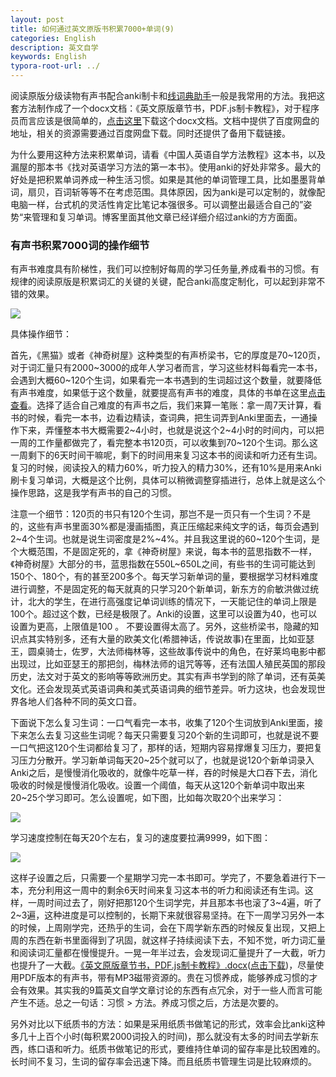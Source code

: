```yaml
---
layout: post
title: 如何通过英文原版书积累7000+单词(9)
categories: English
description: 英文自学
keywords: English
typora-root-url: ../
---
```


阅读原版分级读物有声书配合anki制卡和[线词典助手](https://chrome.google.com/webstore/detail/online-dictionary-helper/lppjdajkacanlmpbbcdkccjkdbpllajb)一般是我常用的方法。我把这套方法制作成了一个docx文档：《英文原版章节书，PDF.js制卡教程》，对于程序员而言应该是很简单的，[点击这里](https://cs-cn.top/assets/doc/英文原版章节书PDFJS制卡教程.docx)下载这个docx文档。文档中提供了百度网盘的地址，相关的资源需要通过百度网盘下载。同时还提供了备用下载链接。

为什么要用这种方法来积累单词，请看《中国人英语自学方法教程》这本书，以及漏屋的那本书《找对英语学习方法的第一本书》。使用anki的好处非常多。最大的好处是把积累单词养成一种生活习惯。如果是其他的单词管理工具，比如墨墨背单词，扇贝，百词斩等等不在考虑范围。具体原因，因为anki是可以定制的，就像配电脑一样，台式机的灵活性肯定比笔记本强很多。可以调整出最适合自己的”姿势“来管理和复习单词。博客里面其他文章已经详细介绍过anki的方方面面。

### 有声书积累7000词的操作细节

有声书难度具有阶梯性，我们可以控制好每周的学习任务量,养成看书的习惯。有规律的阅读原版是积累词汇的关键的关键，配合anki高度定制化，可以起到非常不错的效果。

<img src="https://cs-cn.top//images/posts/20210713044649.png">

具体操作细节：

首先，《黑猫》或者《神奇树屋》这种类型的有声桥梁书，它的厚度是70~120页，对于词汇量只有2000~3000的成年人学习者而言，学习这些材料每看完一本书，会遇到大概60~120个生词，如果看完一本书遇到的生词超过这个数量，就要降低有声书难度，如果低于这个数量，就要提高有声书的难度，具体的书单在这里[点击查看](https://cs-cn.top/2019/05/10/english-study-series_01/#%E8%8B%B1%E6%96%87%E5%8E%9F%E7%89%88%E4%B9%A6%E5%8D%95)。选择了适合自己难度的有声书之后，我们来算一笔账：拿一周7天计算，看书的时候，看完一本书，边看边精读，查词典，把生词弄到Anki里面去，一通操作下来，弄懂整本书大概需要2~4小时，也就是说这个2~4小时的时间内，可以把一周的工作量都做完了，看完整本书120页，可以收集到70~120个生词。那么这一周剩下的6天时间干嘛呢，剩下的时间用来复习这本书的阅读和听力还有生词。复习的时候，阅读投入的精力60%，听力投入的精力30%，还有10%是用来Anki刷卡复习单词，大概是这个比例，具体可以稍微调整穿插进行，总体上就是这么个操作思路，这是我学有声书的自己的习惯。

注意一个细节：120页的书只有120个生词，那岂不是一页只有一个生词？不是的，这些有声书里面30%都是漫画插图，真正压缩起来纯文字的话，每页会遇到2~4个生词。也就是说生词密度是2%~4%。并且我这里说的60~120个生词，是个大概范围，不是固定死的，拿《神奇树屋》来说，每本书的蓝思指数不一样，《神奇树屋》大部分的书，蓝思指数在550L~650L之间，有些书的生词可能达到150个、180个，有的甚至200多个。每天学习新单词的量，要根据学习材料难度进行调整，不是固定死的每天就真的只学习20个新单词，新东方的俞敏洪做过统计，北大的学生，在进行高强度记单词训练的情况下，一天能记住的单词上限是100个。超过这个数，已经是极限了。Anki的设置，这里可以设置为40，也可以设置为更高，上限值是100 。 不要设置得太高了。另外，这些桥梁书，隐藏的知识点其实特别多，还有大量的欧美文化(希腊神话，传说故事)在里面，比如亚瑟王，圆桌骑士，佐罗，大法师梅林等，这些故事传说中的角色，在好莱坞电影中都出现过，比如亚瑟王的那把剑，梅林法师的诅咒等等，还有法国人殖民英国的那段历史，法文对于英文的影响等等欧洲历史。其实有声书学到的除了单词，还有英美文化。还会发现英式英语词典和美式英语词典的细节差异。听力这块，也会发现世界各地人们各种不同的英文口音。

下面说下怎么复习生词：一口气看完一本书，收集了120个生词放到Anki里面，接下来怎么去复习这些生词呢？每天只需要复习20个新的生词即可，也就是说不要一口气把这120个生词都给复习了，那样的话，短期内容易撑爆复习压力，要把复习压力分散开。学习新单词每天20~25个就可以了，也就是说120个新单词录入Anki之后，是慢慢消化吸收的，就像牛吃草一样，吞的时候是大口吞下去，消化吸收的时候是慢慢消化吸收。设置一个阈值，每天从这120个新单词中取出来20~25个学习即可。怎么设置呢，如下图，比如每次取20个出来学习：

<img src="https://cs-cn.top/images/posts/learning_speed4781.png"/>

学习速度控制在每天20个左右，复习的速度要拉满9999，如下图：

<img src="https://cs-cn.top/images/posts/review_speed3330.png"/>

这样子设置之后，只需要一个星期学习完一本书即可。学完了，不要急着进行下一本，充分利用这一周中的剩余6天时间来复习这本书的听力和阅读还有生词。这样，一周时间过去了，刚好把那120个生词学完，并且那本书也滚了3~4遍，听了2~3遍，这种进度是可以控制的，长期下来就很容易坚持。在下一周学习另外一本的时候，上周刚学完，还热乎的生词，会在下周学新东西的时候反复出现，又把上周的东西在新书里面得到了巩固，就这样子持续阅读下去，不知不觉，听力词汇量和阅读词汇量都在慢慢提升。一晃一年半过去，会发现词汇量提升了一大截，听力也提升了一大截。[《英文原版章节书，PDF.js制卡教程》.docx](https://cs-cn.top/assets/doc/%E8%8B%B1%E6%96%87%E5%8E%9F%E7%89%88%E7%AB%A0%E8%8A%82%E4%B9%A6PDFJS%E5%88%B6%E5%8D%A1%E6%95%99%E7%A8%8B.docx)([点击下载](https://cs-cn.top/assets/doc/%E8%8B%B1%E6%96%87%E5%8E%9F%E7%89%88%E7%AB%A0%E8%8A%82%E4%B9%A6PDFJS%E5%88%B6%E5%8D%A1%E6%95%99%E7%A8%8B.docx))，尽量使用PDF版本的有声书，带有MP3磁带资源的。贵在习惯养成，能够养成习惯的才会有效果。其实我的9篇英文自学文章讨论的东西有点冗余，对于一些人而言可能产生不适。总之一句话：习惯 > 方法。养成习惯之后，方法是次要的。

另外对比以下纸质书的方法：如果是采用纸质书做笔记的形式，效率会比anki这种多几十上百个小时(每积累2000词投入的时间)，那么就没有太多的时间去学新东西，练口语和听力。纸质书做笔记的形式，要维持住单词的留存率是比较困难的。长时间不复习，生词的留存率会迅速下降。而且纸质书管理生词是比较麻烦的。
